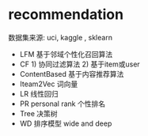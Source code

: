 #  recommendation 
  数据集来源: uci,  kaggle , sklearn
- LFM    基于邻域个性化召回算法
- CF    1) 协同过滤算法    2) 基于item或user
- ContentBased  基于内容推荐算法
- Iteam2Vec     词向量
- LR         线性回归
- PR  personal rank    个性排名
- Tree  决策树
- WD    排序模型     wide and deep

